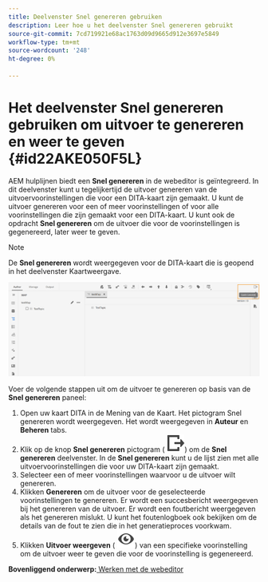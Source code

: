 ```yaml
---
title: Deelvenster Snel genereren gebruiken
description: Leer hoe u het deelvenster Snel genereren gebruikt
source-git-commit: 7cd719921e68ac1763d09d9665d912e3697e5849
workflow-type: tm+mt
source-wordcount: '248'
ht-degree: 0%

---
```



# Het deelvenster Snel genereren gebruiken om uitvoer te genereren en weer te geven {#id22AKE050F5L}

AEM hulplijnen biedt een **Snel genereren** in de webeditor is geïntegreerd. In dit deelvenster kunt u tegelijkertijd de uitvoer genereren van de uitvoervoorinstellingen die voor een DITA-kaart zijn gemaakt. U kunt de uitvoer genereren voor een of meer voorinstellingen of voor alle voorinstellingen die zijn gemaakt voor een DITA-kaart. U kunt ook de opdracht **Snel genereren** om de uitvoer die voor de voorinstellingen is gegenereerd, later weer te geven.

>[!NOTE]
>
> De **Snel genereren** wordt weergegeven voor de DITA-kaart die is geopend in het deelvenster Kaartweergave.

![](images/quick-generate-map-view.png)

Voer de volgende stappen uit om de uitvoer te genereren op basis van de **Snel genereren** paneel:

1. Open uw kaart DITA in de Mening van de Kaart. Het pictogram Snel genereren wordt weergegeven. Het wordt weergegeven in **Auteur** en **Beheren** tabs.
1. Klik op de knop **Snel genereren** pictogram \( ![](images/quick-generate-icon.svg)\) om de **Snel genereren** deelvenster. In de **Snel genereren** kunt u de lijst zien met alle uitvoervoorinstellingen die voor uw DITA-kaart zijn gemaakt.
1. Selecteer een of meer voorinstellingen waarvoor u de uitvoer wilt genereren.
1. Klikken **Genereren** om de uitvoer voor de geselecteerde voorinstellingen te genereren. Er wordt een succesbericht weergegeven bij het genereren van de uitvoer. Er wordt een foutbericht weergegeven als het genereren mislukt. U kunt het foutenlogboek ook bekijken om de details van de fout te zien die in het generatieproces voorkwam.
1. Klikken **Uitvoer weergeven** \( ![](images/view-output-icon.svg)\) van een specifieke voorinstelling om de uitvoer weer te geven die voor de voorinstelling is gegenereerd.

**Bovenliggend onderwerp:**[ Werken met de webeditor](web-editor.md)

